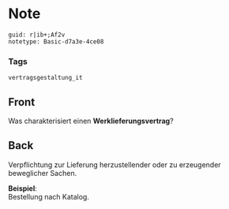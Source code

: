 # Note
```
guid: r|ib+;Af2v
notetype: Basic-d7a3e-4ce08
```

### Tags
```
vertragsgestaltung_it
```

## Front
Was charakterisiert einen <b>Werklieferungsvertrag</b>?

## Back
Verpflichtung zur Lieferung herzustellender oder zu erzeugender
beweglicher Sachen.
<div>
  <b>Beispiel</b>:
</div>
<div>
  Bestellung nach Katalog.
</div>
